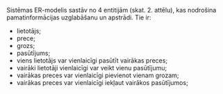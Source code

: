 Sistēmas ER-modelis sastāv no 4 entitijām (skat. 2. attēlu), kas nodrošina pamatinformācijas uzglabāšanu un apstrādi. Tie ir: 

- lietotājs; 
- prece; 
- grozs; 
- pasūtījums; 
- viens lietotājs var vienlaicīgi pasūtīt vairākas preces; 
- vairāki lietotāji vienlaicīgi var veikt vienu pasūtījumu; 
- vairākas preces var vienlaicīgi pievienot vienam grozam; 
- vairākas preces var vienlaicīgi iekļaut vairākos pasūtījumos;
